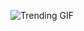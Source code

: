 ![Trending GIF](https://media0.giphy.com/media/YDEiyrRLa6ATrSNQND/giphy.gif?cid=8bb21772p9werwft3fl5pzi9ezqp3dwkst01jj7ea66o0lgj&ep=v1_gifs_search&rid=giphy.gif&ct=g)
